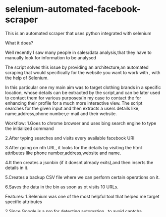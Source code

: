 # selenium-automated-facebook-scraper
This is an automated scraper that uses python integrated with selenium

What it does?

Well recently I saw many people in sales/data analysis,that they have to manually look for information to be analysed

The script solves this issue by providing an architecture,an automated scraping that would specifically for the website you want to work with , with the help of Selenium. 

In this particular one my main aim was to target clothing brands in a specific location, whose details can be extracted by the script,and can be later used to contact them for various purposes(in my case to contact the for enhancing their profile for a much more interactive view.
The script searches for the given input and then extracts a users details like, name,address,phone number,e-mail and their website.


Workflow:
1.Goes to chrome browser and uses bing search engine to type the initialized command

2.After typing searches and visits every available facebook URl

3.After going on nth URL, it looks for the details by visiting the html attributes like phone number,address,website and name.

4.It then creates a jsonbin (if it doesnt already exits),and then inserts the details in it.

5.Creates a backup CSV file where we can perform certain operations on it.

6.Saves the data in the bin as soon as ot visits 10 URLs.


Features:
1.Selenium was one of the most helpful tool that helped me target specific attributes

2.Since Google is a pro for detecting automation , to avoid captcha verification it seraches through bing

3.Addition of random sleep time for a better looking human-like interaction(such as appealing like a human is typing in the search bar), to avoid in any interference

4.It detects any facebook's login popup and closes it so you dont have to login

5.Many users have created groups for thrifting purposes, it detects them and skips that page for scraping as we have to contact real-time available users

6.Usage of jsonbin for stroring data which can be used by anyone with the APi key

7.Creating a local backup CSV file.

8.shows all the status of the process, such as visitng a site, skipping a group and extracted information along with the percentage of the details grabbed.




